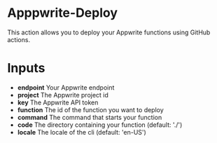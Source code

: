 # Apppwrite-Deploy
This action allows you to deploy your Appwrite functions using GitHub actions.

# Inputs

- **endpoint** Your Appwrite endpoint
- **project** The Appwrite project id
- **key** The Appwrite API token
- **function** The id of the function you want to deploy
- **command** The command that starts your function
- **code** The directory containing your function (default: './')
- **locale** The locale of the cli (default: 'en-US')
